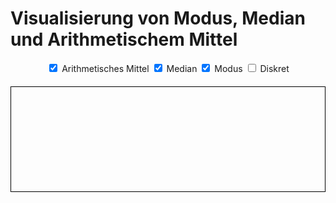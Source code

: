 # Visualisierung von Modus, Median und Arithmetischem Mittel

<div id="controls">
    <label><input type="checkbox" id="meanCheckbox" checked> Arithmetisches Mittel</label>
    <label><input type="checkbox" id="medianCheckbox" checked> Median</label>
    <label><input type="checkbox" id="modeCheckbox" checked> Modus</label>
    <label><input type="checkbox" id="discreteCheckbox"> Diskret</label>
</div>

<canvas id="visualization" width="600" height="200"></canvas>

<style>
    #controls {
        margin-bottom: 20px;
        text-align: center;
    }

    canvas {
        border: 1px solid black;
        margin-top: 20px;
        cursor: pointer;
        display: block;
        margin-left: auto;
        margin-right: auto;
    }
</style>

<script>
    const canvas = document.getElementById('visualization'); 
    const ctx = canvas.getContext('2d'); 

    const meanCheckbox = document.getElementById('meanCheckbox'); 
    const medianCheckbox = document.getElementById('medianCheckbox'); 
    const modeCheckbox = document.getElementById('modeCheckbox'); 
    const discreteCheckbox = document.getElementById('discreteCheckbox');

    const gridSize = 40; // Größe der Gitterzellen

    let points = [100, 200, 300, 400, 500].map(x => ({ x, y: Math.random() * canvas.height }));

    function draw() { 
        ctx.clearRect(0, 0, canvas.width, canvas.height);

        // Gitter zeichnen, wenn "Diskret" aktiviert ist
        if (discreteCheckbox.checked) drawGrid();

        points.forEach(point => { 
            ctx.beginPath(); 
            ctx.arc(point.x, point.y, 5, 0, Math.PI * 2); 
            ctx.fillStyle = 'blue'; 
            ctx.fill(); 
        });

        const xValues = points.map(point => point.x).sort((a, b) => a - b); 
        if (meanCheckbox.checked) drawMean(xValues); 
        if (medianCheckbox.checked) drawMedian(xValues); 
        if (modeCheckbox.checked) drawMode(xValues); 
    }

    function drawGrid() {
        ctx.strokeStyle = '#e0e0e0';
        ctx.lineWidth = 1;
        for (let x = 0; x < canvas.width; x += gridSize) {
            ctx.beginPath();
            ctx.moveTo(x, 0);
            ctx.lineTo(x, canvas.height);
            ctx.stroke();
        }
        for (let y = 0; y < canvas.height; y += gridSize) {
            ctx.beginPath();
            ctx.moveTo(0, y);
            ctx.lineTo(canvas.width, y);
            ctx.stroke();
        }
    }

    function snapToGrid(value) {
        return Math.round(value / gridSize) * gridSize;
    }

    function drawMean(xValues) { 
        const mean = xValues.reduce((a, b) => a + b, 0) / xValues.length; 
        drawLine(mean, 'red', 'Mittel'); 
    }

    function drawMedian(xValues) { 
        let median; 
        const middle = Math.floor(xValues.length / 2); 
        if (xValues.length % 2 === 0) 
            median = (xValues[middle - 1] + xValues[middle]) / 2; 
        else 
            median = xValues[middle]; 
        drawLine(median, 'green', 'Median'); 
    }

    function drawMode(xValues) { 
        const freq = {}; 
        xValues.forEach(value => { 
            freq[value] = (freq[value] || 0) + 1; 
        });

        const mode = Object.keys(freq).reduce((a, b) => (freq[a] > freq[b] ? a : b)); 
        if (freq[mode] > 1) 
            drawLine(parseInt(mode), 'purple', 'Modus'); 
    }

    function drawLine(x, color, label) { 
        ctx.beginPath(); 
        ctx.moveTo(x, 0); 
        ctx.lineTo(x, canvas.height); 
        ctx.strokeStyle = color; 
        ctx.lineWidth = 2; 
        ctx.stroke(); 
        ctx.font = '12px Arial'; 
        ctx.fillStyle = color; 
        ctx.fillText(label, x + 5, 20); 
    }

    let draggingPoint = null;

    canvas.addEventListener('mousedown', (event) => { 
        const { offsetX, offsetY, button } = event;
        
        if (button === 0) { // Linksklick zum Hinzufügen oder Ziehen
            draggingPoint = points.find(p => Math.abs(p.x - offsetX) < 10 && Math.abs(p.y - offsetY) < 10);
            if (!draggingPoint) {
                const newX = discreteCheckbox.checked ? snapToGrid(offsetX) : offsetX;
                const newY = discreteCheckbox.checked ? snapToGrid(offsetY) : offsetY;
                points.push({ x: newX, y: newY });
            }
        } else if (button === 2) { // Rechtsklick zum Entfernen
            points = points.filter(p => Math.abs(p.x - offsetX) >= 10 || Math.abs(p.y - offsetY) >= 10);
        }
        
        draw();
    });

    canvas.addEventListener('mousemove', (event) => { 
        if (draggingPoint) { 
            draggingPoint.x = discreteCheckbox.checked ? snapToGrid(event.offsetX) : event.offsetX; 
            draggingPoint.y = discreteCheckbox.checked ? snapToGrid(event.offsetY) : event.offsetY;
            draw(); 
        } 
    });

    canvas.addEventListener('mouseup', () => { 
        draggingPoint = null; 
    });

    // Verhindere das Kontextmenü beim Rechtsklick
    canvas.addEventListener('contextmenu', (event) => {
        event.preventDefault();
    });

    meanCheckbox.addEventListener('change', draw); 
    medianCheckbox.addEventListener('change', draw); 
    modeCheckbox.addEventListener('change', draw); 
    discreteCheckbox.addEventListener('change', draw);

    draw();
</script>
